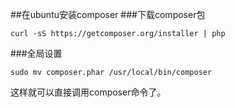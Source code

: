 ##在ubuntu安装composer
###下载composer包
```shell
curl -sS https://getcomposer.org/installer | php
```

###全局设置
```shell
sudo mv composer.phar /usr/local/bin/composer
```

这样就可以直接调用composer命令了。